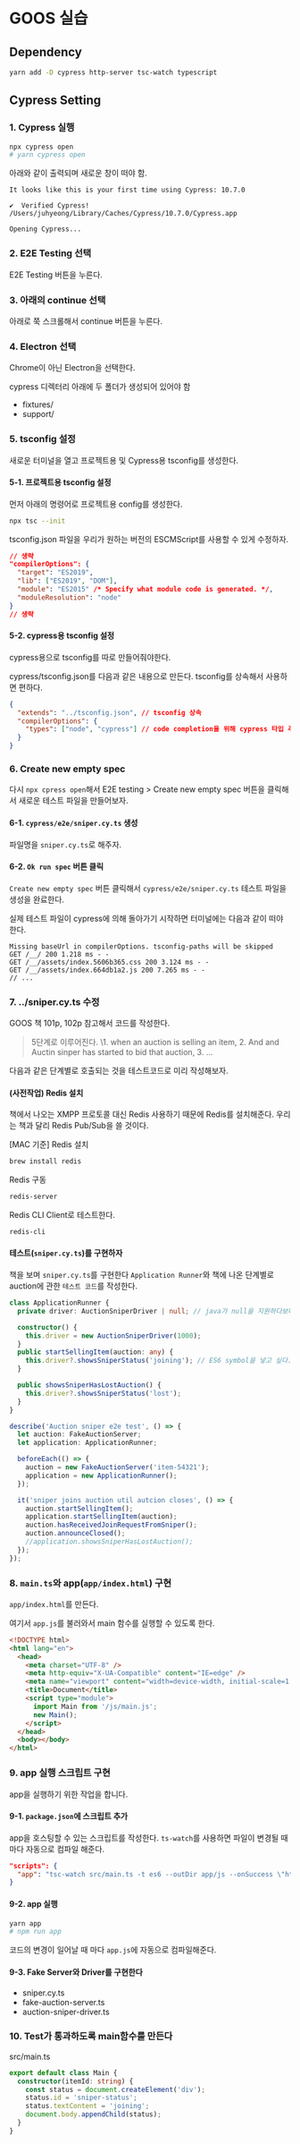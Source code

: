 # GOOS 실습

## Dependency

```bash
yarn add -D cypress http-server tsc-watch typescript
```

## Cypress Setting

### 1. Cypress 실행

```bash
npx cypress open
# yarn cypress open
```

아래와 같이 출력되며 새로운 창이 떠야 함.

```text
It looks like this is your first time using Cypress: 10.7.0

✔  Verified Cypress! /Users/juhyeong/Library/Caches/Cypress/10.7.0/Cypress.app

Opening Cypress...
```

### 2. E2E Testing 선택

E2E Testing 버튼을 누른다.

### 3. 아래의 continue 선택

아래로 쭉 스크롤해서 continue 버튼을 누른다.

### 4. Electron 선택

Chrome이 아닌 Electron을 선택한다.

cypress 디렉터리 아래에 두 폴더가 생성되어 있어야 함

- fixtures/
- support/

### 5. tsconfig 설정

새로운 터미널을 열고 프로젝트용 및 Cypress용 tsconfig를 생성한다.

#### 5-1. 프로젝트용 tsconfig 설정

먼저 아래의 명령어로 프로젝트용 config를 생성한다.

```bash
npx tsc --init
```

tsconfig.json 파일을 우리가 원하는 버전의 ESCMScript를 사용할 수 있게 수정하자.

```json
// 생략
"compilerOptions": {
  "target": "ES2019",
  "lib": ["ES2019", "DOM"],
  "module": "ES2015" /* Specify what module code is generated. */,
  "moduleResolution": "node"
}
// 생략
```

#### 5-2. cypress용 tsconfig 설정

cypress용으로 tsconfig를 따로 만들어줘야한다.

cypress/tsconfig.json를 다음과 같은 내용으로 만든다.
tsconfig를 상속해서 사용하면 편하다.

```json
{
  "extends": "../tsconfig.json", // tsconfig 상속
  "compilerOptions": {
    "types": ["node", "cypress"] // code completion을 위해 cypress 타입 추가
  }
}
```

### 6. Create new empty spec

다시 `npx cpress open`해서
E2E testing > Create new empty spec 버튼을 클릭해서 새로운 테스트 파일을 만들어보자.

#### 6-1. `cypress/e2e/sniper.cy.ts` 생성

파일명을 `sniper.cy.ts`로 해주자.

#### 6-2. `Ok run spec` 버튼 클릭

`Create new empty spec` 버튼 클릭해서 `cypress/e2e/sniper.cy.ts` 테스트 파일을 생성을 완료한다.

실제 테스트 파일이 cypress에 의해 돌아가기 시작하면 터미널에는 다음과 같이 떠야 한다.

```text
Missing baseUrl in compilerOptions. tsconfig-paths will be skipped
GET /__/ 200 1.218 ms - -
GET /__/assets/index.5606b365.css 200 3.124 ms - -
GET /__/assets/index.664db1a2.js 200 7.265 ms - -
// ...
```

### 7. ../sniper.cy.ts 수정

GOOS 책 101p, 102p 참고해서 코드를 작성한다.

> 5단계로 이루어진다.
> \1. when an auction is selling an item, 2. And and Auctin sinper has started to bid that auction, 3. ...

다음과 같은 단계별로 호출되는 것을 테스트코드로 미리 작성해보자.

#### (사전작업) Redis 설치

책에서 나오는 XMPP 프로토콜 대신 Redis 사용하기 때문에 Redis를 설치해준다.
우리는 책과 달리 Redis Pub/Sub을 쓸 것이다.

\[MAC 기준\] Redis 설치

```bash
brew install redis
```

Redis 구동

```bash
redis-server
```

Redis CLI Client로 테스트한다.

```bash
redis-cli
```

#### 테스트(`sniper.cy.ts`)를 구현하자

책을 보며 `sniper.cy.ts`를 구현한다
`Application Runner`와 책에 나온 단계별로 auction에 관한 `테스트 코드`를 작성한다.

```typescript
class ApplicationRunner {
  private driver: AuctionSniperDriver | null; // java가 null을 지원하다보니 이렇게..

  constructor() {
    this.driver = new AuctionSniperDriver(1000);
  }
  public startSellingItem(auction: any) {
    this.driver?.showsSniperStatus('joining'); // ES6 symbol을 넣고 싶다.
  }

  public showsSniperHasLostAuction() {
    this.driver?.showsSniperStatus('lost');
  }
}
```

```typescript
describe('Auction sniper e2e test', () => {
  let auction: FakeAuctionServer;
  let application: ApplicationRunner;

  beforeEach(() => {
    auction = new FakeAuctionServer('item-54321');
    application = new ApplicationRunner();
  });

  it('sniper joins auction util autcion closes', () => {
    auction.startSellingItem();
    application.startSellingItem(auction);
    auction.hasReceivedJoinRequestFromSniper();
    auction.announceClosed();
    //application.showsSniperHasLostAuction();
  });
});
```

### 8. `main.ts`와 app(`app/index.html`) 구현

`app/index.html`를 만든다.

여기서 `app.js`를 불러와서 main 함수를 실행할 수 있도록 한다.

```html
<!DOCTYPE html>
<html lang="en">
  <head>
    <meta charset="UTF-8" />
    <meta http-equiv="X-UA-Compatible" content="IE=edge" />
    <meta name="viewport" content="width=device-width, initial-scale=1.0" />
    <title>Document</title>
    <script type="module">
      import Main from '/js/main.js';
      new Main();
    </script>
  </head>
  <body></body>
</html>
```

### 9. app 실행 스크립트 구현

app을 실행하기 위한 작업을 합니다.

#### 9-1. `package.json`에 스크립트 추가

app을 호스팅할 수 있는 스크립트를 작성한다.
`ts-watch`를 사용하면 파일이 변경될 때마다 자동으로 컴파일 해준다.

```json
"scripts": {
  "app": "tsc-watch src/main.ts -t es6 --outDir app/js --onSuccess \"http-server app -p 3000\""
}
```

#### 9-2. app 실행

```bash
yarn app
# npm run app
```

코드의 변경이 일어날 때 마다 `app.js`에 자동으로 컴파일해준다.

#### 9-3. Fake Server와 Driver를 구현한다

- sniper.cy.ts
- fake-auction-server.ts
- auction-sniper-driver.ts

### 10. Test가 통과하도록 main함수를 만든다

src/main.ts

```typescript
export default class Main {
  constructor(itemId: string) {
    const status = document.createElement('div');
    status.id = 'sniper-status';
    status.textContent = 'joining';
    document.body.appendChild(status);
  }
}
```
